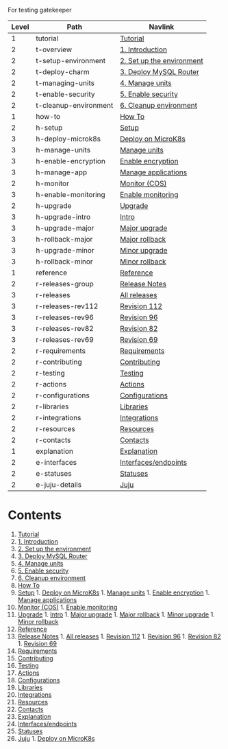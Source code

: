 For testing gatekeeper


| Level | Path | Navlink |
|---------|---------|-------------|
| 1 | tutorial | [Tutorial]() |
| 2 | t-overview | [1. Introduction](/t/12176) |
| 2 | t-setup-environment | [2. Set up the environment](/t/12178) |
| 2 | t-deploy-charm | [3. Deploy MySQL Router](/t/12180) |
| 2 | t-managing-units | [4. Manage units](/t/12182) |
| 2 | t-enable-security | [5. Enable security](/t/12203) |
| 2 | t-cleanup-environment | [6. Cleanup environment](/t/12204) |
| 1 | how-to | [How To]() |
| 2 | h-setup | [Setup]() |
| 3 | h-deploy-microk8s | [Deploy on MicroK8s](/t/12233) |
| 3 | h-manage-units | [Manage units](/t/12240) |
| 3 | h-enable-encryption | [Enable encryption](/t/12241) |
| 3 | h-manage-app | [Manage applications](/t/12242) |
| 2 | h-monitor | [Monitor (COS)]() |
| 3 | h-enable-monitoring | [Enable monitoring](/t/14101) |
| 2 | h-upgrade | [Upgrade]() |
| 3 | h-upgrade-intro | [Intro](/t/12235) |
| 3 | h-upgrade-major | [Major upgrade](/t/12236) |
| 3 | h-rollback-major | [Major rollback](/t/12237) |
| 3 | h-upgrade-minor | [Minor upgrade](/t/12238) |
| 3 | h-rollback-minor | [Minor rollback](/t/12239) |
| 1 | reference | [Reference]() |
| 2 | r-releases-group | [Release Notes]() |
| 3 | r-releases | [All releases](/t/12201) |
| 3 | r-releases-rev112 | [Revision 112](/t/14074) |
| 3 | r-releases-rev96 | [Revision 96](/t/13523) |
| 3 | r-releases-rev82 | [Revision 82](/t/12796) |
| 3 | r-releases-rev69 | [Revision 69](/t/12202) |
| 2 | r-requirements | [Requirements](/t/12179) |
| 2 | r-contributing | [Contributing](https://github.com/canonical/mysql-router-k8s-operator/blob/main/CONTRIBUTING.md) |
| 2 | r-testing | [Testing](/t/12234) |
| 2 | r-actions | [Actions](https://charmhub.io/mysql-router-k8s/actions) |
| 2 | r-configurations | [Configurations](https://charmhub.io/mysql-router-k8s/configure) |
| 2 | r-libraries | [Libraries](https://charmhub.io/mysql-router-k8s/libraries) |
| 2 | r-integrations | [Integrations](https://charmhub.io/mysql-router-k8s/integrations) |
| 2 | r-resources | [Resources](https://charmhub.io/mysql-router-k8s/resources) |
| 2 | r-contacts | [Contacts](/t/12177) |
| 1 | explanation | [Explanation]() |
| 2 | e-interfaces | [Interfaces/endpoints](/t/12223) |
| 2 | e-statuses | [Statuses](/t/12231) |
| 2 | e-juju-details | [Juju](/t/12273) |


# Contents

1. [Tutorial](tutorial)
  1. [1. Introduction](tutorial/t-overview.md)
  1. [2. Set up the environment](tutorial/t-setup-environment.md)
  1. [3. Deploy MySQL Router](tutorial/t-deploy-charm.md)
  1. [4. Manage units](tutorial/t-managing-units.md)
  1. [5. Enable security](tutorial/t-enable-security.md)
  1. [6. Cleanup environment](tutorial/t-cleanup-environment.md)
1. [How To](how-to)
  1. [Setup](how-to/h-setup)
    1. [Deploy on MicroK8s](how-to/h-setup/h-deploy-microk8s.md)
    1. [Manage units](how-to/h-setup/h-manage-units.md)
    1. [Enable encryption](how-to/h-setup/h-enable-encryption.md)
    1. [Manage applications](how-to/h-setup/h-manage-app.md)
  1. [Monitor (COS)](how-to/h-monitor)
    1. [Enable monitoring](how-to/h-monitor/h-enable-monitoring.md)
  1. [Upgrade](how-to/h-upgrade)
    1. [Intro](how-to/h-upgrade/h-upgrade-intro.md)
    1. [Major upgrade](how-to/h-upgrade/h-upgrade-major.md)
    1. [Major rollback](how-to/h-upgrade/h-rollback-major.md)
    1. [Minor upgrade](how-to/h-upgrade/h-upgrade-minor.md)
    1. [Minor rollback](how-to/h-upgrade/h-rollback-minor.md)
1. [Reference](reference)
  1. [Release Notes](reference/r-releases-group)
    1. [All releases](reference/r-releases-group/r-releases.md)
    1. [Revision 112](reference/r-releases-group/r-releases-rev112.md)
    1. [Revision 96](reference/r-releases-group/r-releases-rev96.md)
    1. [Revision 82](reference/r-releases-group/r-releases-rev82.md)
    1. [Revision 69](reference/r-releases-group/r-releases-rev69.md)
  1. [Requirements](reference/r-requirements.md)
  1. [Contributing](https://github.com/canonical/mysql-router-k8s-operator/blob/main/CONTRIBUTING.md)
  1. [Testing](reference/r-testing.md)
  1. [Actions](https://charmhub.io/mysql-router-k8s/actions)
  1. [Configurations](https://charmhub.io/mysql-router-k8s/configure)
  1. [Libraries](https://charmhub.io/mysql-router-k8s/libraries)
  1. [Integrations](https://charmhub.io/mysql-router-k8s/integrations)
  1. [Resources](https://charmhub.io/mysql-router-k8s/resources)
  1. [Contacts](reference/r-contacts.md)
1. [Explanation](explanation)
  1. [Interfaces/endpoints](explanation/e-interfaces.md)
  1. [Statuses](explanation/e-statuses.md)
  1. [Juju](explanation/e-juju-details.md)
    1. [Deploy on MicroK8s](how-to/h-setup/h-deploy-microk8s.md)

